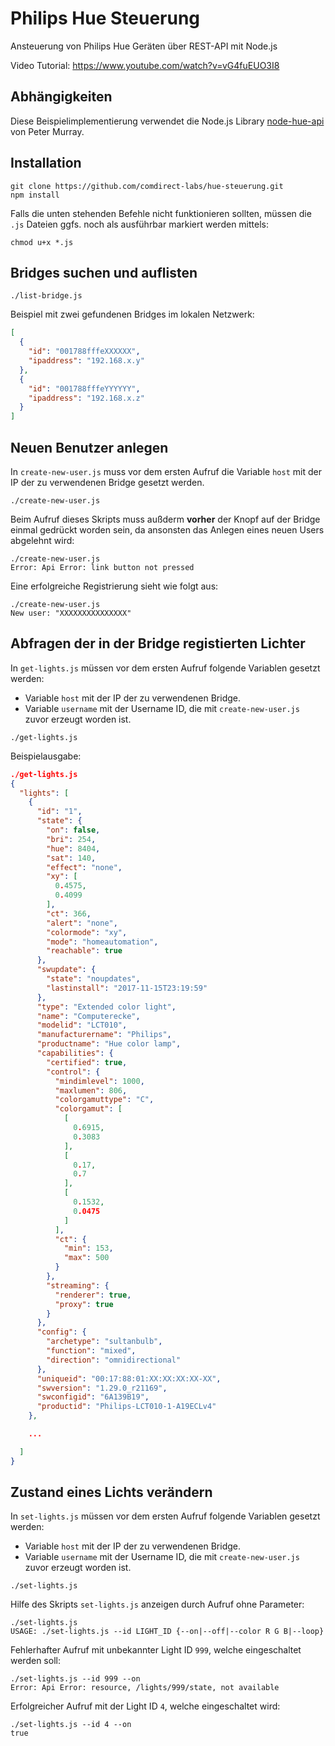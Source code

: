 # Philips Hue Steuerung
Ansteuerung von Philips Hue Geräten über REST-API mit Node.js

Video Tutorial: https://www.youtube.com/watch?v=vG4fuEUO3I8

## Abhängigkeiten
Diese Beispielimplementierung verwendet die Node.js Library [node-hue-api] von Peter Murray.

## Installation

```
git clone https://github.com/comdirect-labs/hue-steuerung.git
npm install
```

Falls die unten stehenden Befehle nicht funktionieren sollten, müssen die `.js` Dateien ggfs. noch als ausführbar markiert werden mittels:
```
chmod u+x *.js
```

## Bridges suchen und auflisten
```
./list-bridge.js
```

Beispiel mit zwei gefundenen Bridges im lokalen Netzwerk:

```json
[
  {
    "id": "001788fffeXXXXXX",
    "ipaddress": "192.168.x.y"
  },
  {
    "id": "001788fffeYYYYYY",
    "ipaddress": "192.168.x.z"
  }
]
```

## Neuen Benutzer anlegen
In `create-new-user.js` muss vor dem ersten Aufruf die Variable `host` mit der IP der zu verwendenen Bridge gesetzt werden.

```
./create-new-user.js
```

Beim Aufruf dieses Skripts muss außderm **vorher** der Knopf auf der Bridge einmal gedrückt worden sein, da ansonsten das Anlegen eines neuen Users abgelehnt wird:

```
./create-new-user.js
Error: Api Error: link button not pressed
```

Eine erfolgreiche Registrierung sieht wie folgt aus:

```
./create-new-user.js
New user: "XXXXXXXXXXXXXXX"
```

## Abfragen der in der Bridge registierten Lichter
In `get-lights.js` müssen vor dem ersten Aufruf folgende Variablen gesetzt werden:

- Variable `host` mit der IP der zu verwendenen Bridge.
- Variable `username` mit der Username ID, die mit `create-new-user.js` zuvor erzeugt worden ist.

```
./get-lights.js
```

Beispielausgabe:

```json
./get-lights.js
{
  "lights": [
    {
      "id": "1",
      "state": {
        "on": false,
        "bri": 254,
        "hue": 8404,
        "sat": 140,
        "effect": "none",
        "xy": [
          0.4575,
          0.4099
        ],
        "ct": 366,
        "alert": "none",
        "colormode": "xy",
        "mode": "homeautomation",
        "reachable": true
      },
      "swupdate": {
        "state": "noupdates",
        "lastinstall": "2017-11-15T23:19:59"
      },
      "type": "Extended color light",
      "name": "Computerecke",
      "modelid": "LCT010",
      "manufacturername": "Philips",
      "productname": "Hue color lamp",
      "capabilities": {
        "certified": true,
        "control": {
          "mindimlevel": 1000,
          "maxlumen": 806,
          "colorgamuttype": "C",
          "colorgamut": [
            [
              0.6915,
              0.3083
            ],
            [
              0.17,
              0.7
            ],
            [
              0.1532,
              0.0475
            ]
          ],
          "ct": {
            "min": 153,
            "max": 500
          }
        },
        "streaming": {
          "renderer": true,
          "proxy": true
        }
      },
      "config": {
        "archetype": "sultanbulb",
        "function": "mixed",
        "direction": "omnidirectional"
      },
      "uniqueid": "00:17:88:01:XX:XX:XX:XX-XX",
      "swversion": "1.29.0_r21169",
      "swconfigid": "6A139B19",
      "productid": "Philips-LCT010-1-A19ECLv4"
    },

    ...

  ]
}
```

## Zustand eines Lichts verändern
In `set-lights.js` müssen vor dem ersten Aufruf folgende Variablen gesetzt werden:

- Variable `host` mit der IP der zu verwendenen Bridge.
- Variable `username` mit der Username ID, die mit `create-new-user.js` zuvor erzeugt worden ist.

```
./set-lights.js
```

Hilfe des Skripts `set-lights.js` anzeigen durch Aufruf ohne Parameter:

```
./set-lights.js
USAGE: ./set-lights.js --id LIGHT_ID {--on|--off|--color R G B|--loop}
```

Fehlerhafter Aufruf mit unbekannter Light ID `999`, welche eingeschaltet werden soll:

```
./set-lights.js --id 999 --on
Error: Api Error: resource, /lights/999/state, not available
```

Erfolgreicher Aufruf mit der Light ID `4`, welche eingeschaltet wird:

```
./set-lights.js --id 4 --on
true
```

[node-hue-api]: <https://github.com/peter-murray/node-hue-api>

